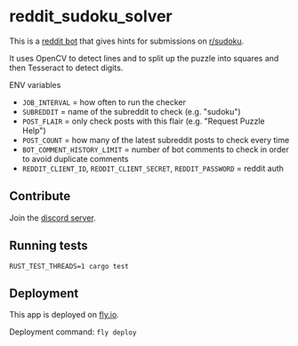 # reddit_sudoku_solver

This is a [reddit bot](https://www.reddit.com/user/sudoku-solver-bot/) that gives hints for submissions on [r/sudoku](https://www.reddit.com/r/sudoku).

It uses OpenCV to detect lines and to split up the puzzle into squares and then Tesseract to detect digits.

ENV variables
* `JOB_INTERVAL` = how often to run the checker
* `SUBREDDIT` = name of the subreddit to check (e.g. "sudoku")
* `POST_FLAIR` = only check posts with this flair (e.g. "Request Puzzle Help")
* `POST_COUNT` = how many of the latest subreddit posts to check every time
* `BOT_COMMENT_HISTORY_LIMIT` = number of bot comments to check in order to avoid duplicate comments
* `REDDIT_CLIENT_ID`, `REDDIT_CLIENT_SECRET`, `REDDIT_PASSWORD` = reddit auth

## Contribute

Join the [discord server](https://discord.gg/SGV8TQVSeT).

## Running tests

`RUST_TEST_THREADS=1 cargo test`

## Deployment

This app is deployed on [fly.io](https://fly.io/).

Deployment command: `fly deploy`
